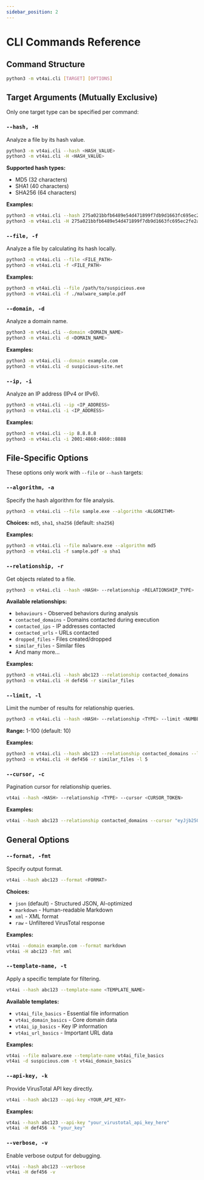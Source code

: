 ```yaml
---
sidebar_position: 2
---
```


# CLI Commands Reference

## Command Structure

```bash
python3 -m vt4ai.cli [TARGET] [OPTIONS]
```

## Target Arguments (Mutually Exclusive)

Only one target type can be specified per command:

### `--hash, -H`
Analyze a file by its hash value.

```bash
python3 -m vt4ai.cli --hash <HASH_VALUE>
python3 -m vt4ai.cli -H <HASH_VALUE>
```

**Supported hash types:**
- MD5 (32 characters)
- SHA1 (40 characters)
- SHA256 (64 characters)

**Examples:**
```bash
python3 -m vt4ai.cli --hash 275a021bbfb6489e54d471899f7db9d1663fc695ec2fe2a2c4538aabf651fd0f
python3 -m vt4ai.cli -H 275a021bbfb6489e54d471899f7db9d1663fc695ec2fe2a2c4538aabf651fd0f
```

### `--file, -f`
Analyze a file by calculating its hash locally.

```bash
python3 -m vt4ai.cli --file <FILE_PATH>
python3 -m vt4ai.cli -f <FILE_PATH>
```

**Examples:**
```bash
python3 -m vt4ai.cli --file /path/to/suspicious.exe
python3 -m vt4ai.cli -f ./malware_sample.pdf
```

### `--domain, -d`
Analyze a domain name.

```bash
python3 -m vt4ai.cli --domain <DOMAIN_NAME>
python3 -m vt4ai.cli -d <DOMAIN_NAME>
```

**Examples:**
```bash
python3 -m vt4ai.cli --domain example.com
python3 -m vt4ai.cli -d suspicious-site.net
```

### `--ip, -i`
Analyze an IP address (IPv4 or IPv6).

```bash
python3 -m vt4ai.cli --ip <IP_ADDRESS>
python3 -m vt4ai.cli -i <IP_ADDRESS>
```

**Examples:**
```bash
python3 -m vt4ai.cli --ip 8.8.8.8
python3 -m vt4ai.cli -i 2001:4860:4860::8888
```

## File-Specific Options

These options only work with `--file` or `--hash` targets:

### `--algorithm, -a`
Specify the hash algorithm for file analysis.

```bash
python3 -m vt4ai.cli --file sample.exe --algorithm <ALGORITHM>
```

**Choices:** `md5`, `sha1`, `sha256` (default: `sha256`)

**Examples:**
```bash
python3 -m vt4ai.cli --file malware.exe --algorithm md5
python3 -m vt4ai.cli -f sample.pdf -a sha1
```

### `--relationship, -r`
Get objects related to a file.

```bash
python3 -m vt4ai.cli --hash <HASH> --relationship <RELATIONSHIP_TYPE>
```

**Available relationships:**
- `behaviours` - Observed behaviors during analysis
- `contacted_domains` - Domains contacted during execution
- `contacted_ips` - IP addresses contacted
- `contacted_urls` - URLs contacted
- `dropped_files` - Files created/dropped
- `similar_files` - Similar files
- And many more...

**Examples:**
```bash
python3 -m vt4ai.cli --hash abc123 --relationship contacted_domains
python3 -m vt4ai.cli -H def456 -r similar_files
```

### `--limit, -l`
Limit the number of results for relationship queries.

```bash
python3 -m vt4ai.cli --hash <HASH> --relationship <TYPE> --limit <NUMBER>
```

**Range:** 1-100 (default: 10)

**Examples:**
```bash
python3 -m vt4ai.cli --hash abc123 --relationship contacted_domains --limit 50
python3 -m vt4ai.cli -H def456 -r similar_files -l 5
```

### `--cursor, -c`
Pagination cursor for relationship queries.

```bash
vt4ai --hash <HASH> --relationship <TYPE> --cursor <CURSOR_TOKEN>
```

**Examples:**
```bash
vt4ai --hash abc123 --relationship contacted_domains --cursor "eyJjb250aW51YXRpb25fdG9rZW4iOi4uLn0"
```

## General Options

### `--format, -fmt`
Specify output format.

```bash
vt4ai --hash abc123 --format <FORMAT>
```

**Choices:**
- `json` (default) - Structured JSON, AI-optimized
- `markdown` - Human-readable Markdown
- `xml` - XML format
- `raw` - Unfiltered VirusTotal response

**Examples:**
```bash
vt4ai --domain example.com --format markdown
vt4ai -H abc123 -fmt xml
```

### `--template-name, -t`
Apply a specific template for filtering.

```bash
vt4ai --hash abc123 --template-name <TEMPLATE_NAME>
```

**Available templates:**
- `vt4ai_file_basics` - Essential file information
- `vt4ai_domain_basics` - Core domain data
- `vt4ai_ip_basics` - Key IP information
- `vt4ai_url_basics` - Important URL data

**Examples:**
```bash
vt4ai --file malware.exe --template-name vt4ai_file_basics
vt4ai -d suspicious.com -t vt4ai_domain_basics
```

### `--api-key, -k`
Provide VirusTotal API key directly.

```bash
vt4ai --hash abc123 --api-key <YOUR_API_KEY>
```

**Examples:**
```bash
vt4ai --hash abc123 --api-key "your_virustotal_api_key_here"
vt4ai -H def456 -k "your_key"
```

### `--verbose, -v`
Enable verbose output for debugging.

```bash
vt4ai --hash abc123 --verbose
vt4ai -H def456 -v
```
